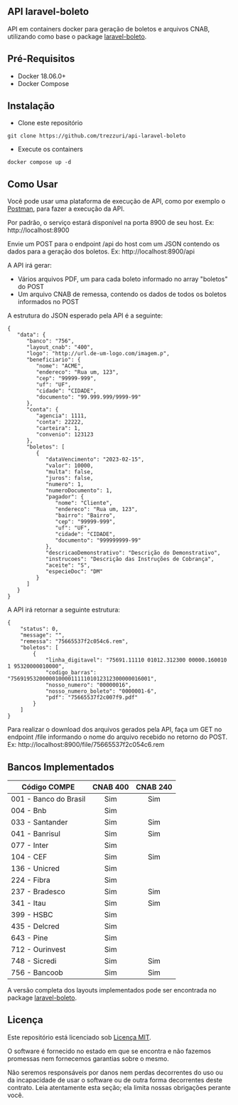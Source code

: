 ## API laravel-boleto

API em containers docker para geração de boletos e arquivos CNAB, utilizando como base o package [laravel-boleto](https://github.com/eduardokum/laravel-boleto).

## Pré-Requisitos

- Docker 18.06.0+
- Docker Compose 

## Instalação

- Clone este repositório
```
git clone https://github.com/trezzuri/api-laravel-boleto
```

- Execute os containers
```
docker compose up -d
```

## Como Usar

Você pode usar uma plataforma de execução de API, como por exemplo o [Postman](https://www.postman.com), para fazer a execução da API.

Por padrão, o serviço estará disponível na porta 8900 de seu host. Ex: http://localhost:8900

Envie um POST para o endpoint /api do host com um JSON contendo os dados para a geração dos boletos. Ex: http://localhost:8900/api

A API irá gerar:
- Vários arquivos PDF, um para cada boleto informado no array "boletos" do POST
- Um arquivo CNAB de remessa, contendo os dados de todos os boletos informados no POST

A estrutura do JSON esperado pela API é a seguinte:
```
{
   "data": {
      "banco": "756",
      "layout_cnab": "400",
      "logo": "http://url.de-um-logo.com/imagem.p",
      "beneficiario": {
         "nome": "ACME",
         "endereco": "Rua um, 123",
         "cep": "99999-999",
         "uf": "UF",
         "cidade": "CIDADE",
         "documento": "99.999.999/9999-99"
      },
      "conta": {
         "agencia": 1111,
         "conta": 22222,
         "carteira": 1,
         "convenio": 123123
      },
      "boletos": [
         {
            "dataVencimento": "2023-02-15",
            "valor": 10000,
            "multa": false,
            "juros": false,
            "numero": 1,
            "numeroDocumento": 1,
            "pagador": {
               "nome": "Cliente",
               "endereco": "Rua um, 123",
               "bairro": "Bairro",
               "cep": "99999-999",
               "uf": "UF",
               "cidade": "CIDADE",
               "documento": "999999999-99"
            },
            "descricaoDemonstrativo": "Descrição do Demonstrativo",
            "instrucoes": "Descrição das Instruções de Cobrança",
            "aceite": "S",
            "especieDoc": "DM"
         }
      ]
   }
}
```

A API irá retornar a seguinte estrutura:
```
{
    "status": 0,
    "message": "",
    "remessa": "75665537f2c054c6.rem",
    "boletos": [
        {
            "linha_digitavel": "75691.11110 01012.312300 00000.160010 1 95320000010000",
            "codigo_barras": "75691953200000100001111101012312300000016001",
            "nosso_numero": "00000016",
            "nosso_numero_boleto": "0000001-6",
            "pdf": "75665537f2c007f9.pdf"
        }
    ]
}
```

Para realizar o download dos arquivos gerados pela API, faça um GET no endpoint /file informando o nome do arquivo recebido no retorno do POST. Ex: http://localhost:8900/file/75665537f2c054c6.rem

## Bancos Implementados

| Código COMPE | CNAB 400 | CNAB 240 |
| ------------ | :------: | :------: |
 | 001 - Banco do Brasil | Sim | Sim
 | 004 - Bnb | Sim | 
 | 033 - Santander | Sim | Sim
 | 041 - Banrisul | Sim | Sim
 | 077 - Inter | Sim | 
 | 104 - CEF | Sim | Sim
 | 136 - Unicred | Sim | 
 | 224 - Fibra | Sim | 
 | 237 - Bradesco | Sim | Sim
 | 341 - Itau | Sim | Sim
 | 399 - HSBC | Sim | 
 | 435 - Delcred | Sim | 
 | 643 - Pine | Sim | 
 | 712 - Ourinvest | Sim | 
 | 748 - Sicredi | Sim | Sim
 | 756 - Bancoob | Sim | Sim


A versão completa dos layouts implementados pode ser encontrada no package [laravel-boleto](https://github.com/eduardokum/laravel-boleto).


## Licença

Este repositório está licenciado sob [Licença MIT](https://github.com/trezzuri/api-laravel-boleto/blob/master/LICENSE).

O software é fornecido no estado em que se encontra e não fazemos promessas nem fornecemos garantias sobre o mesmo. 

Não seremos responsáveis por danos nem perdas decorrentes do uso ou da incapacidade de usar o software ou de outra forma decorrentes deste contrato. Leia atentamente esta seção; ela limita nossas obrigações perante você.